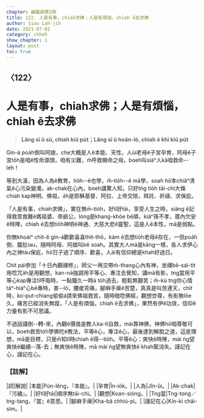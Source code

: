 ```yaml
---
chapter: 鹹酸甜第3冊
title: 122. 人是有事，chiah求佛；人是有煩惱，chiah ē去求佛
author: Siau Lah-jih
date: 2021-07-02
category: chheh
show_chapter: 1
layout: post
toc: true
---
```


## 〈122〉
# 人是有事，chiah求佛；人是有煩惱，chiah ē去求佛
> **Lâng sī ū sū, chiah kiû pu̍t；Lâng sī ū hoân-ló, chiah ē khì kiû pu̍t**
 
Gín-á poa̍h倒叫阿娘，che大概是人ê本能、天性，人ùi老母ê子宮孕育，阿母ê子宮to̍h是咱ê性命源頭，咱有災難，m̄呼救賜命之母，boeh叫siáⁿ人kā咱救命--leh！

等到大漢，因為人為ê教育，tio̍h--ê也學，m̄-tio̍h--ê mā學，soah hō͘本chiâⁿ清氣ê心污染變濁，ak-chak在心內，boeh講驚人知，只好tn̄g tio̍h tāi-chì大條chiah kap神明、佛祖，a̍h是耶穌基督、阿拉、上帝交陪，拜託、祈禱、求保庇。

「人是有事，chiah求佛」，實在無m̄-tio̍h，好tī好tāi，享受人生之時，siáng  ē記得救苦救難ê媽祖婆、帝爺公，lóng是khang-khòe bē順，kiáⁿ孫不孝，厝內欠安ê時陣，chiah ē去想tio̍h神明ê神通、大慈大悲ê靈聖，這是人ê本性，mā是弱點。

你無khoàiⁿ chi̍t-ê gín-á歡歡喜喜thit-thô，kám ē去想tio̍h老母ê存在，一但poa̍h倒、腹肚iau，隨時阿母、阿娘叫bē soah。其實大人mā是kāng一樣，各人求伊心內之神tàu保庇，hō͘日子過了順序、歡喜，人ài有信仰總是khah好過日。

Chit pái參加「十日內觀禪修」，師父一再交帶m̄-thang心內有神，坐禪bē-sái-tit用唸咒a̍h是用觀想，kan-nā強調用平等心、專注去覺知，講mā有影，tng當用平等心kap專注tī呼吸時，一點鐘久一時á to̍h過去，輕鬆無艱苦；m̄-kú tng你心情táⁿ-hiáⁿ心bē專時，害--lò͘，腰痠背痛，腳麻手痺ê苦楚，真真是叫苦連天，chit時，ko͘-put-chiang偷偷á請來佛祖救苦，隨時暗唸佛經，觀想世尊，有影無lōe久，痛苦已經消失無蹤，「人是有煩惱，chiah ē去求佛」，果然有伊ê功效，信仰ê力量有影不可思議。

不過話講倒--轉-來，內觀ê價值是教人ka-tī自救，mài靠神佛，神佛hō͘咱尊敬可以，boeh救苦to̍h學佛陀ê教法，平等ê心，專注ê心，最後達到解脫之道，這是理想，mā是目標，只是m̄知tī時chiah ē得--tio̍h。平等ê心：爽快ê時陣，mài ǹg望爽快ē繼續--落-去；無爽快ê時陣，mā mài ǹg望無爽快ē khah緊消失。謹記在心，謹記在心。

 
### 【註解】

|詞|解說|
|本能|Pún-lêng，『本能』。|
|孕育|Īn-io̍k。|
|人為|Jîn-ûi。|
|Ak-chak|『污穢』。|
|好tī好tāi|順序無tāi-chì。|
|觀想|Koan-sióng。|
|Tng當|Tng-tong／tng-tang，『當』ê意思。|
|腳麻手痺|Kha-bâ chhiú-pì。|
|謹記在心|Kín-kì chāi-sim。|
